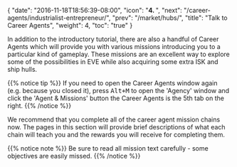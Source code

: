 {
  "date": "2016-11-18T18:56:39-08:00",
  "icon": "<b>4. </b>",
  "next": "/career-agents/industrialist-entrepreneur/",
  "prev": "/market/hubs/",
  "title": "Talk to Career Agents",
  "weight": 4,
  "toc": "true"
}

In addition to the introductory tutorial, there are also a handful of Career Agents
which will provide you with various missions introducing you to a particular kind of
gameplay. These missions are an excellent way to explore some of the possibilities in
EVE while also acquiring some extra ISK and ship hulls.

{{% notice tip %}}
If you need to open the Career Agents window again (e.g. because you closed it),
press <kbd>Alt+M</kbd> to open the 'Agency' window and click the 'Agent & Missions' button the Career Agents is the 5th tab on the right.
{{% /notice %}}

We recommend that you complete all of the career agent mission chains now. The pages in
this section will provide brief descriptions of what each chain will teach you and the
rewards you will receive for completing them.

{{% notice note %}}
Be sure to read all mission text carefully - some objectives are easily missed.
{{% /notice %}}
